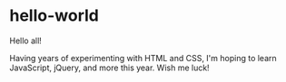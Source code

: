 # hello-world

Hello all!

Having years of experimenting with HTML and CSS, I'm hoping to learn JavaScript, jQuery, and more this year.
Wish me luck!
